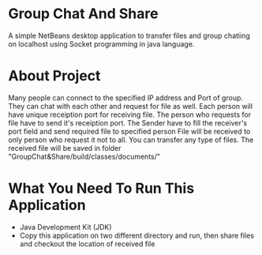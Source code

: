 # Group Chat And Share
A simple NetBeans desktop application to transfer files and group chatiing on localhost using Socket programming in java language.
<br>
<h1>About Project</h1>
  Many people can connect to the specified IP address and Port of group.
  They can chat with each other and request for file as well.
  Each person will have unique receiption port for receiving file.
  The person who requests for file have to send it's receiption port.
  The Sender have to fill the receiver's port field and send required file to specified person
  File will be received to only person who request it not to all.
  You can transfer any type of files.
  The received file will be saved in folder "GroupChat&Share/build/classes/documents/"
<br>
<h1>What You Need To Run This Application</h1>
  <ul>
  <li>Java Development Kit (JDK)</li>
  <li>Copy this application on two different directory and run, then share files and checkout the location of received file</li>
  </ul>
